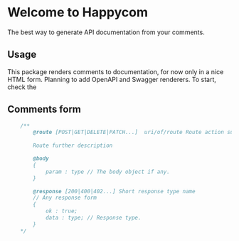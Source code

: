 # Welcome to Happycom

The best way to generate API documentation from your comments.


## Usage

This package renders comments to documentation, for now only in a nice HTML form. Planning to add OpenAPI and Swagger renderers.
To start, check the 


## Comments form

```js
	/**
		@route [POST|GET|DELETE|PATCH...]  uri/of/route Route action summary
	
		Route further description

		@body
		{
			param : type // The body object if any.
		}

		@response [200|400|402...] Short response type name
		// Any response form
		{
			ok : true;
			data : type; // Response type.
		}
	*/
```